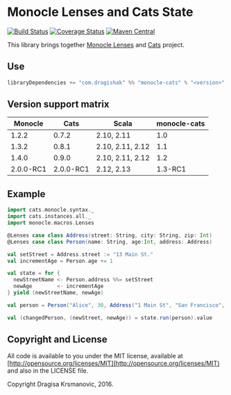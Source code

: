 # Monocle Lenses and Cats State

[![Build Status](https://travis-ci.org/dragisak/monocle-cats.svg)](https://travis-ci.org/dragisak/monocle-cats) 
[![Coverage Status](https://coveralls.io/repos/dragisak/monocle-cats/badge.svg?branch=master&service=github)](https://coveralls.io/github/dragisak/monocle-cats?branch=master)
[![Maven Central](https://maven-badges.herokuapp.com/maven-central/com.dragishak/monocle-cats_2.13/badge.svg)](https://maven-badges.herokuapp.com/maven-central/com.dragishak/monocle-cats_2.13) 

This library brings together [Monocle Lenses](http://julien-truffaut.github.io/Monocle/)  and [Cats](https://typelevel.org/cats/) project.

## Use

```scala
libraryDependencies += "com.dragishak" %% "monocle-cats" % "<version>"
```

## Version support matrix

Monocle   | Cats      | Scala            | monocle-cats 
----------|-----------|------------------|-----------------
1.2.2     | 0.7.2     | 2.10, 2.11       | 1.0
1.3.2     | 0.8.1     | 2.10, 2.11, 2.12 | 1.1    
1.4.0     | 0.9.0     | 2.10, 2.11, 2.12 | 1.2  
2.0.0-RC1 | 2.0.0-RC1 | 2.12, 2.13       | 1.3-RC1

## Example

```scala
import cats.monocle.syntax._
import cats.instances.all._
import monocle.macros.Lenses

@Lenses case class Address(street: String, city: String, zip: Int)
@Lenses case class Person(name: String, age:Int, address: Address)

val setStreet = Address.street := "13 Main St."
val incrementAge = Person.age += 1

val state = for {
  newStreetName <- Person.address %%= setStreet
  newAge        <- incrementAge
} yield (newStreetName, newAge)

val person = Person("Alice", 30, Address("1 Main St", "San Francisco", 94123))

val (changedPerson, (newStreet, newAge)) = state.run(person).value

```

## Copyright and License

All code is available to you under the MIT license, available at [http://opensource.org/licenses/MIT](http://opensource.org/licenses/MIT) and also
in the LICENSE file.

Copyright Dragisa Krsmanovic, 2016.
